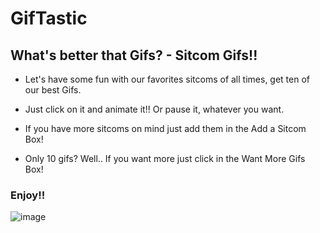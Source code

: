 # GifTastic

## What's better that Gifs? - Sitcom Gifs!!

* Let's have some fun with our favorites sitcoms of all times, get ten of our best Gifs. 

* Just click on it and animate it!! Or pause it, whatever you want. 

* If you have more sitcoms on mind just add them in the Add a Sitcom Box!

* Only 10 gifs? Well.. If you want more just click in the Want More Gifs Box!

### Enjoy!! 

![image](https://user-images.githubusercontent.com/29493373/47235311-acaf4680-d3a6-11e8-9351-4e3ac6e7ef9b.png)






